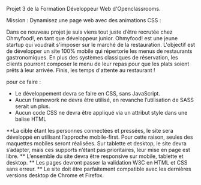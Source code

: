 Projet 3 de la Formation Développeur Web d'Openclassrooms.

Mission : Dynamisez une page web avec des animations CSS : 

Dans ce nouveau projet je suis viens tout juste d’être recrutée chez Ohmyfood!, en tant que développeur junior. 
Ohmyfood! est une jeune startup qui voudrait s'imposer sur le marché de la restauration. 
L'objectif est de développer un site 100% mobile qui répertorie les menus de restaurants gastronomiques. 
En plus des systèmes classiques de réservation, les clients pourront composer le menu de leur repas pour que les plats soient prêts à leur arrivée. 
Finis, les temps d'attente au restaurant !

pour ce faire : 
* Le développement devra se faire en CSS, sans JavaScript.
* Aucun framework ne devra être utilisé, en revanche l’utilisation de SASS serait un
plus.
* Aucun code CSS ne devra être appliqué via un attribut style dans une balise HTML

**La cible étant les personnes connectées et pressées, le site sera développé en utilisant
l’approche mobile-first. Pour cette raison, seules des maquettes mobiles seront réalisées.
Sur tablette et desktop, le site devra s’adapter, mais ces supports n’étant pas prioritaires,
leur mise en page est libre.
** L’ensemble du site devra être responsive sur mobile, tablette et desktop.
** Les pages devront passer la validation W3C en HTML et CSS sans erreur.
** Le site doit être parfaitement compatible avec les dernières versions desktop de
Chrome et Firefox.
